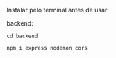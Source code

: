 Instalar pelo terminal antes de usar:

backend: 

    cd backend
    
    npm i express nodemon cors